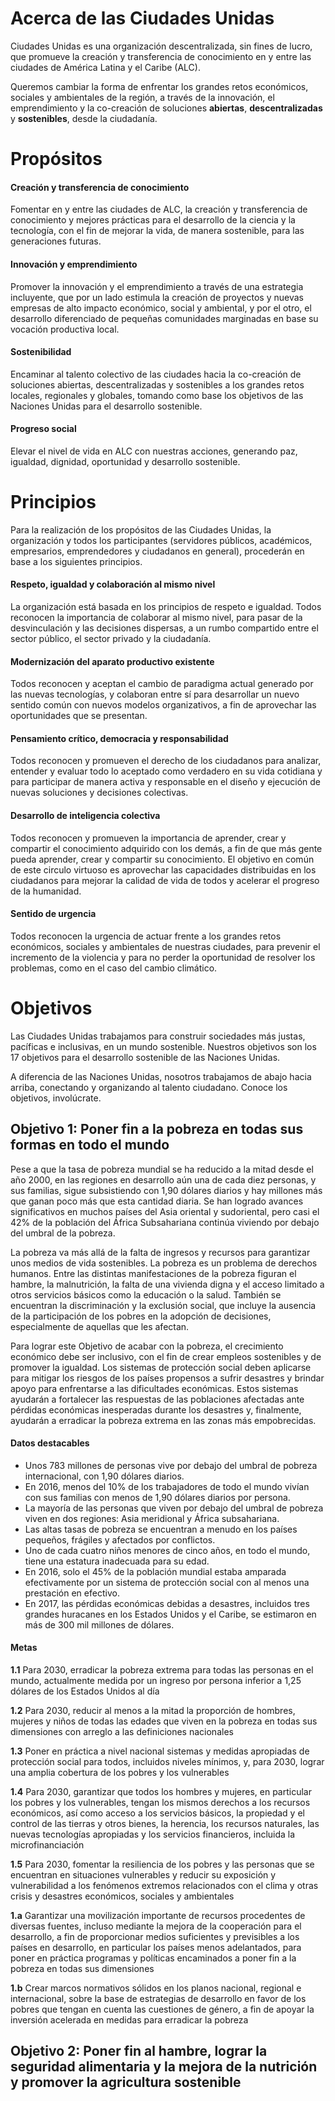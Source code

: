 # Acerca de las Ciudades Unidas
Ciudades Unidas es una organización descentralizada, sin fines de lucro, que promueve la creación y transferencia de conocimiento en y entre las ciudades de América Latina y el Caribe (ALC).

Queremos cambiar la forma de enfrentar los grandes retos económicos, sociales y ambientales de la región, a través de la innovación, el emprendimiento y la co-creación de soluciones **abiertas**, **descentralizadas** y **sostenibles**, desde la ciudadanía.  


# Propósitos

#### Creación y transferencia de conocimiento  
Fomentar en y entre las ciudades de ALC, la creación y transferencia de conocimiento y mejores prácticas para el desarrollo de la ciencia y la tecnología, con el fin de mejorar la vida, de manera sostenible, para las generaciones futuras.

#### Innovación y emprendimiento  
Promover la innovación y el emprendimiento a través de una estrategia incluyente, que por un lado estimula la creación de proyectos y nuevas empresas de alto impacto económico, social y ambiental, y por el otro, el desarrollo diferenciado de pequeñas comunidades marginadas en base su vocación productiva local.

#### Sostenibilidad  
Encaminar al talento colectivo de las ciudades hacia la co-creación de soluciones abiertas, descentralizadas y sostenibles a los grandes retos locales, regionales y globales, tomando como base los objetivos de las Naciones Unidas para el desarrollo sostenible.

#### Progreso social  
Elevar el nivel de vida en ALC con nuestras acciones, generando paz, igualdad, dignidad, oportunidad y desarrollo sostenible.  


# Principios
Para la realización de los propósitos de las Ciudades Unidas, la organización y todos los participantes (servidores públicos, académicos, empresarios, emprendedores y ciudadanos en general), procederán en base a los siguientes principios.

#### Respeto, igualdad y colaboración al mismo nivel  
La organización está basada en los principios de respeto e igualdad. Todos reconocen la importancia de colaborar al mismo nivel, para pasar de la desvinculación y las decisiones dispersas, a un rumbo compartido entre el sector público, el sector privado y la ciudadanía.

#### Modernización del aparato productivo existente  
Todos reconocen y aceptan el cambio de paradigma actual generado por las nuevas tecnologías, y colaboran entre sí para desarrollar un nuevo sentido común con nuevos modelos organizativos, a fin de aprovechar las oportunidades que se presentan.

#### Pensamiento crítico, democracia y responsabilidad  
Todos reconocen y promueven el derecho de los ciudadanos para analizar, entender y evaluar todo lo aceptado como verdadero en su vida cotidiana y para participar de manera activa y responsable en el diseño y ejecución de nuevas soluciones y decisiones colectivas.

#### Desarrollo de inteligencia colectiva  
Todos reconocen y promueven la importancia de aprender, crear y compartir el conocimiento adquirido con los demás, a fin de que más gente pueda aprender, crear y compartir su conocimiento. El objetivo en común de este circulo virtuoso es aprovechar las capacidades distribuidas en los ciudadanos para mejorar la calidad de vida de todos y acelerar el progreso de la humanidad.

#### Sentido de urgencia  
Todos reconocen la urgencia de actuar frente a los grandes retos económicos, sociales y ambientales de nuestras ciudades, para prevenir el incremento de la violencia y para no perder la oportunidad de resolver los problemas, como en el caso del cambio climático.  

# Objetivos
Las Ciudades Unidas trabajamos para construir sociedades más justas, pacíficas e inclusivas, en un mundo sostenible. Nuestros objetivos son los 17 objetivos para el desarrollo sostenible de las Naciones Unidas.

A diferencia de las Naciones Unidas, nosotros trabajamos de abajo hacia arriba, conectando y organizando al talento ciudadano. Conoce los objetivos, involúcrate.

## Objetivo 1: Poner fin a la pobreza en todas sus formas en todo el mundo

Pese a que la tasa de pobreza mundial se ha reducido a la mitad desde el año 2000, en las regiones en desarrollo aún una de cada diez personas, y sus familias, sigue subsistiendo con 1,90 dólares diarios y hay millones más que ganan poco más que esta cantidad diaria. Se han logrado avances significativos en muchos países del Asia oriental y sudoriental, pero casi el 42% de la población del África Subsahariana continúa viviendo por debajo del umbral de la pobreza.

La pobreza va más allá de la falta de ingresos y recursos para garantizar unos medios de vida sostenibles. La pobreza es un problema de derechos humanos. Entre las distintas manifestaciones de la pobreza figuran el hambre, la malnutrición, la falta de una vivienda digna y el acceso limitado a otros servicios básicos como la educación o la salud. También se encuentran la discriminación y la exclusión social, que incluye la ausencia de la participación de los pobres en la adopción de decisiones, especialmente de aquellas que les afectan.

Para lograr este Objetivo de acabar con la pobreza, el crecimiento económico debe ser inclusivo, con el fin de crear empleos sostenibles y de promover la igualdad. Los sistemas de protección social deben aplicarse para mitigar los riesgos de los países propensos a sufrir desastres y brindar apoyo para enfrentarse a las dificultades económicas. Estos sistemas ayudarán a fortalecer las respuestas de las poblaciones afectadas ante pérdidas económicas inesperadas durante los desastres y, finalmente, ayudarán a erradicar la pobreza extrema en las zonas más empobrecidas.

#### Datos destacables
* Unos 783 millones de personas vive por debajo del umbral de pobreza internacional, con 1,90 dólares diarios.
* En 2016, menos del 10% de los trabajadores de todo el mundo vivían con sus familias con menos de 1,90 dólares diarios por persona.
* La mayoría de las personas que viven por debajo del umbral de pobreza viven en dos regiones: Asia meridional y África subsahariana.
* Las altas tasas de pobreza se encuentran a menudo en los países pequeños, frágiles y afectados por conflictos.
* Uno de cada cuatro niños menores de cinco años, en todo el mundo, tiene una estatura inadecuada para su edad.
* En 2016, solo el 45% de la población mundial estaba amparada efectivamente por un sistema de protección social con al menos una prestación en efectivo.
* En 2017, las pérdidas económicas debidas a desastres, incluidos tres grandes huracanes en los Estados Unidos y el Caribe, se estimaron en más de 300 mil millones de dólares.

#### Metas
**1.1**  Para 2030, erradicar la pobreza extrema para todas las personas en el mundo, actualmente medida por un ingreso por persona inferior a 1,25 dólares de los Estados Unidos al día

**1.2**  Para 2030, reducir al menos a la mitad la proporción de hombres, mujeres y niños de todas las edades que viven en la pobreza en todas sus dimensiones con arreglo a las definiciones nacionales

**1.3**   Poner en práctica a nivel nacional sistemas y medidas apropiadas de protección social para todos, incluidos niveles mínimos, y, para 2030, lograr una amplia cobertura de los pobres y los vulnerables

**1.4**   Para 2030, garantizar que todos los hombres y mujeres, en particular los pobres y los vulnerables, tengan los mismos derechos a los recursos económicos, así como acceso a los servicios básicos, la propiedad y el control de las tierras y otros bienes, la herencia, los recursos naturales, las nuevas tecnologías apropiadas y los servicios financieros, incluida la microfinanciación

**1.5**   Para 2030, fomentar la resiliencia de los pobres y las personas que se encuentran en situaciones vulnerables y reducir su exposición y vulnerabilidad a los fenómenos extremos relacionados con el clima y otras crisis y desastres económicos, sociales y ambientales

**1.a**   Garantizar una movilización importante de recursos procedentes de diversas fuentes, incluso mediante la mejora de la cooperación para el desarrollo, a fin de proporcionar medios suficientes y previsibles a los países en desarrollo, en particular los países menos adelantados, para poner en práctica programas y políticas encaminados a poner fin a la pobreza en todas sus dimensiones

**1.b**   Crear marcos normativos sólidos en los planos nacional, regional e internacional, sobre la base de estrategias de desarrollo en favor de los pobres que tengan en cuenta las cuestiones de género, a fin de apoyar la inversión acelerada en medidas para erradicar la pobreza

## Objetivo 2: Poner fin al hambre, lograr la seguridad alimentaria y la mejora de la nutrición y promover la agricultura sostenible
